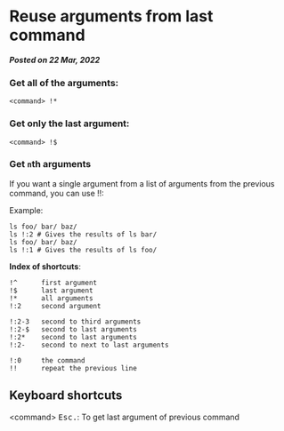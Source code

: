 # Reuse arguments from last command
**_Posted on 22 Mar, 2022_**


### Get all of the arguments:

```
<command> !*
```

### Get only the last argument: 

```
<command> !$
```

### Get `n`th arguments

If you want a single argument from a list of arguments from the previous command, you can use <command> !!:<argNumber>

Example:

```
ls foo/ bar/ baz/
ls !:2 # Gives the results of ls bar/
ls foo/ bar/ baz/
ls !:1 # Gives the results of ls foo/
```

**Index of shortcuts**:

```
!^      first argument
!$      last argument
!*      all arguments
!:2     second argument

!:2-3   second to third arguments
!:2-$   second to last arguments
!:2*    second to last arguments
!:2-    second to next to last arguments

!:0     the command
!!      repeat the previous line
```

## Keyboard shortcuts

\<command\> <kbd>Esc</kbd><kbd>.</kbd>:  To get last argument of previous command

